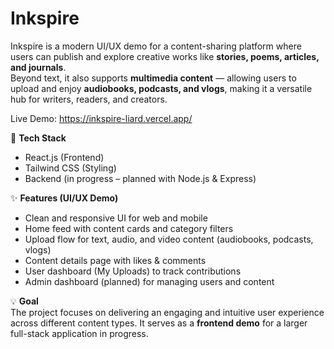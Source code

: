 # Inkspire  

Inkspire is a modern UI/UX demo for a content-sharing platform where users can publish and explore creative works like **stories, poems, articles, and journals**.  
Beyond text, it also supports **multimedia content** — allowing users to upload and enjoy **audiobooks, podcasts, and vlogs**, making it a versatile hub for writers, readers, and creators.  

Live Demo: https://inkspire-liard.vercel.app/

🚀 **Tech Stack**  
- React.js (Frontend)  
- Tailwind CSS (Styling)  
- Backend (in progress – planned with Node.js & Express)  

✨ **Features (UI/UX Demo)**  
- Clean and responsive UI for web and mobile  
- Home feed with content cards and category filters  
- Upload flow for text, audio, and video content (audiobooks, podcasts, vlogs)  
- Content details page with likes & comments  
- User dashboard (My Uploads) to track contributions  
- Admin dashboard (planned) for managing users and content  

💡 **Goal**  
The project focuses on delivering an engaging and intuitive user experience across different content types. It serves as a **frontend demo** for a larger full-stack application in progress.  
